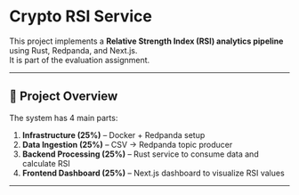 # Crypto RSI Service

This project implements a **Relative Strength Index (RSI) analytics pipeline** using Rust, Redpanda, and Next.js.  
It is part of the evaluation assignment.


---

## 🚀 Project Overview
The system has 4 main parts:
1. **Infrastructure (25%)** – Docker + Redpanda setup  
2. **Data Ingestion (25%)** – CSV → Redpanda topic producer  
3. **Backend Processing (25%)** – Rust service to consume data and calculate RSI  
4. **Frontend Dashboard (25%)** – Next.js dashboard to visualize RSI values  

---
